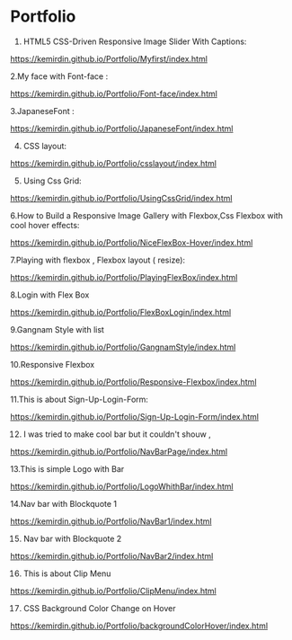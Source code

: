 # Portfolio


1. HTML5 CSS-Driven Responsive Image Slider With Captions:

https://kemirdin.github.io/Portfolio/Myfirst/index.html

2.My face with Font-face :

https://kemirdin.github.io/Portfolio/Font-face/index.html

3.JapaneseFont :

https://kemirdin.github.io/Portfolio/JapaneseFont/index.html

4. CSS layout:

https://kemirdin.github.io/Portfolio/csslayout/index.html

5. Using Css Grid:

https://kemirdin.github.io/Portfolio/UsingCssGrid/index.html

6.How to Build a Responsive Image Gallery with Flexbox,Css Flexbox with cool hover effects:

https://kemirdin.github.io/Portfolio/NiceFlexBox-Hover/index.html

7.Playing with flexbox , Flexbox layout ( resize):

https://kemirdin.github.io/Portfolio/PlayingFlexBox/index.html

8.Login with Flex Box

https://kemirdin.github.io/Portfolio/FlexBoxLogin/index.html

9.Gangnam Style with list 

https://kemirdin.github.io/Portfolio/GangnamStyle/index.html

10.Responsive Flexbox

https://kemirdin.github.io/Portfolio/Responsive-Flexbox/index.html

11.This is about Sign-Up-Login-Form:

https://kemirdin.github.io/Portfolio/Sign-Up-Login-Form/index.html

12. I was tried to make cool bar but it couldn't shouw , 

https://kemirdin.github.io/Portfolio/NavBarPage/index.html

13.This is simple Logo with Bar

https://kemirdin.github.io/Portfolio/LogoWhithBar/index.html

14.Nav bar with Blockquote 1

https://kemirdin.github.io/Portfolio/NavBar1/index.html

15. Nav bar with Blockquote 2

https://kemirdin.github.io/Portfolio/NavBar2/index.html


16. This is about Clip Menu 

https://kemirdin.github.io/Portfolio/ClipMenu/index.html

17. CSS Background Color Change on Hover

https://kemirdin.github.io/Portfolio/backgroundColorHover/index.html
